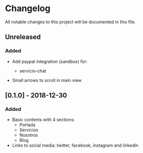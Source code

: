 # Changelog
All notable changes to this project will be documented in this file.

## Unreleased

### Added
- Add paypal integration (sandbox) for:
  - servicio-chat

- Small arrows to scroll in main view

## [0.1.0] - 2018-12-30

### Added
- Basic contents with 4 sections:
  - Portada
  - Servicios
  - Nosotros
  - Blog
- Links to social media: twitter, facebook, instagram and linkedin

